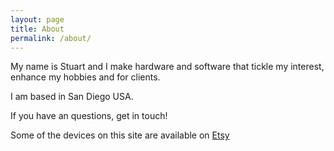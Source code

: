 ```yaml
---
layout: page
title: About
permalink: /about/
---
```


My name is Stuart and I make hardware and software that tickle my interest, enhance my hobbies and for clients.

I am based in San Diego USA. 

If you have an questions, get in touch!

Some of the devices on this site are available on [Etsy](https://www.etsy.com/shop/s16nEngineering)
